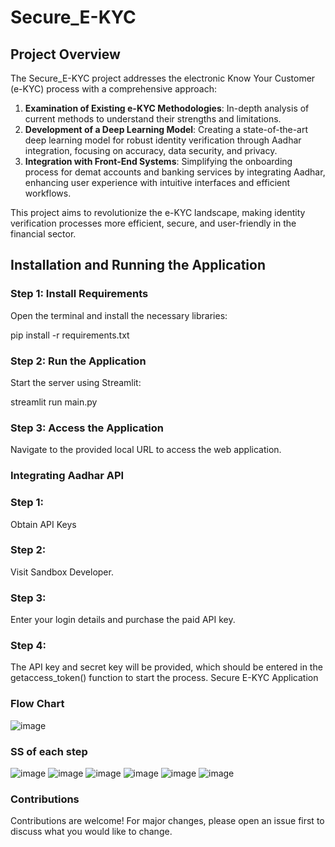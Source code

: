 # Secure_E-KYC

## Project Overview
The Secure_E-KYC project addresses the electronic Know Your Customer (e-KYC) process with a comprehensive approach:

1. **Examination of Existing e-KYC Methodologies**: In-depth analysis of current methods to understand their strengths and limitations.
2. **Development of a Deep Learning Model**: Creating a state-of-the-art deep learning model for robust identity verification through Aadhar integration, focusing on accuracy, data security, and privacy.
3. **Integration with Front-End Systems**: Simplifying the onboarding process for demat accounts and banking services by integrating Aadhar, enhancing user experience with intuitive interfaces and efficient workflows.

This project aims to revolutionize the e-KYC landscape, making identity verification processes more efficient, secure, and user-friendly in the financial sector.

## Installation and Running the Application

### Step 1: Install Requirements
Open the terminal and install the necessary libraries:

pip install -r requirements.txt

### Step 2: Run the Application
Start the server using Streamlit:

streamlit run main.py

### Step 3: Access the Application
Navigate to the provided local URL to access the web application.

### Integrating Aadhar API
### Step 1: 
Obtain API Keys
### Step 2: 
 Visit Sandbox Developer.
 ### Step 3: 
Enter your login details and purchase the paid API key.
### Step 4: 
The API key and secret key will be provided, which should be entered in the getaccess_token() function to start the process.
Secure E-KYC Application

### Flow Chart
![image](https://github.com/Aryamantiwari17/Secure_E-kyc/assets/94108363/f8ad4cd2-e936-42fd-8365-69215b5cf565)

### SS of each step

![image](https://github.com/Aryamantiwari17/Secure_E-kyc/assets/94108363/d1c23a3b-a5f4-4410-a556-5420eeccd4c6)
![image](https://github.com/Aryamantiwari17/Secure_E-kyc/assets/94108363/aeaa384a-8d0c-4f4a-978c-ea003c0eaacd)
![image](https://github.com/Aryamantiwari17/Secure_E-kyc/assets/94108363/3b2dae0b-e8ba-4e26-84e7-c519e5ae9540)
![image](https://github.com/Aryamantiwari17/Secure_E-kyc/assets/94108363/174ecfad-c236-4858-961b-d0eff304682a)
![image](https://github.com/Aryamantiwari17/Secure_E-kyc/assets/94108363/e7fc2ef5-7ace-452d-b548-eb6c216fb1ac)
![image](https://github.com/Aryamantiwari17/Secure_E-kyc/assets/94108363/db952e95-e5a2-4ab3-9151-e713311bfc92)




### Contributions
Contributions are welcome! For major changes, please open an issue first to discuss what you would like to change.



